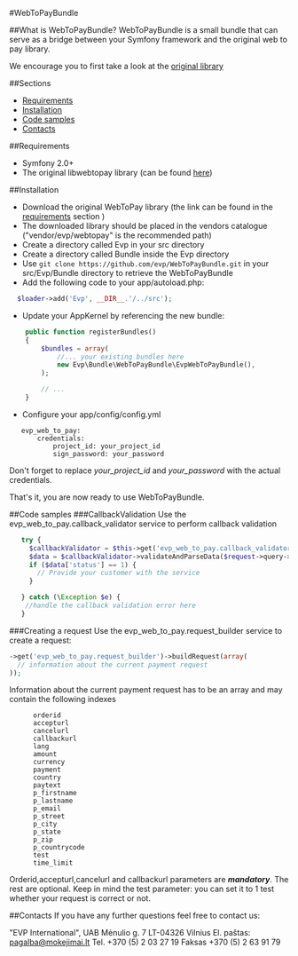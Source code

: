 #WebToPayBundle

##What is WebToPayBundle?
WebToPayBundle is a small bundle that can serve as a bridge between your Symfony framework and the original web to pay library.

We encourage you to first take a look at the [original library](https://bitbucket.org/webtopay/libwebtopay)


##Sections
* [Requirements](#requirements)
* [Installation](#installation)
* [Code samples](#code-samples)
* [Contacts](#contacts)

##Requirements
* Symfony 2.0+
* The original libwebtopay library (can be found [here](http://bitbucket.org/webtopay/libwebtopay/get/default.zip))

##Installation
* Download the original WebToPay library (the link can be found in the [requirements](#requirements) section )
* The downloaded library should be placed in the vendors catalogue ("vendor/evp/webtopay" is the recommended path)
* Create a directory called Evp in your src directory
* Create a directory called Bundle inside the Evp directory
* Use ```git clone https://github.com/evp/WebToPayBundle.git``` in your src/Evp/Bundle directory to retrieve the WebToPayBundle
* Add the following code to your app/autoload.php:

```php
  $loader->add('Evp', __DIR__.'/../src');
```
* Update your AppKernel by referencing the new bundle:

```php
    public function registerBundles()
    {
        $bundles = array(
            //... your existing bundles here
            new Evp\Bundle\WebToPayBundle\EvpWebToPayBundle(),
        );

        // ...
    }
```

* Configure your app/config/config.yml
```
   evp_web_to_pay:
       credentials:
           project_id: your_project_id
           sign_password: your_password
```
Don't forget to replace *your_project_id* and *your_password* with the actual credentials.

That's it, you are now ready to use WebToPayBundle.

##Code samples
###CallbackValidation
Use the evp_web_to_pay.callback_validator service to perform callback validation

```php
   try {
     $callbackValidator = $this->get('evp_web_to_pay.callback_validator')->validateAndParseData($request->query->all());
     $data = $callbackValidator->validateAndParseData($request->query->all());
     if ($data['status'] == 1) {
       // Provide your customer with the service
     }

   } catch (\Exception $e) {
    //handle the callback validation error here
   }
```
###Creating a request
Use the evp_web_to_pay.request_builder service to create a request:

```php
->get('evp_web_to_pay.request_builder')->buildRequest(array(
  // information about the current payment request
));
```
Information about the current payment request has to be an array and may contain the following indexes
```
      orderid
      accepturl
      cancelurl
      callbackurl
      lang
      amount
      currency
      payment
      country
      paytext
      p_firstname
      p_lastname
      p_email
      p_street
      p_city
      p_state
      p_zip
      p_countrycode
      test
      time_limit
```
Orderid,accepturl,cancelurl and callbackurl parameters are ***mandatory***. The rest are optional.
Keep in mind the test parameter: you can set it to 1 test whether your request is correct or not.


##Contacts
If you have any further questions feel free to contact us:

"EVP International", UAB
Mėnulio g. 7
LT-04326 Vilnius
El. paštas: pagalba@mokejimai.lt
Tel. +370 (5) 2 03 27 19
Faksas +370 (5) 2 63 91 79
